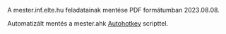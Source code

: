 A mester.inf.elte.hu feladatainak mentése PDF formátumban 2023.08.08.

Automatizált mentés a mester.ahk [Autohotkey](https://www.autohotkey.com/) scripttel.
